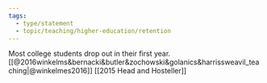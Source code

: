 ```yaml
---
tags: 
  - type/statement
  - topic/teaching/higher-education/retention
---
```

Most college students drop out in their first year. [[@2016winkelms&bernacki&butler&zochowski&golanics&harrissweavil_teaching|@winkelmes2016]] [[2015 Head and Hosteller]]